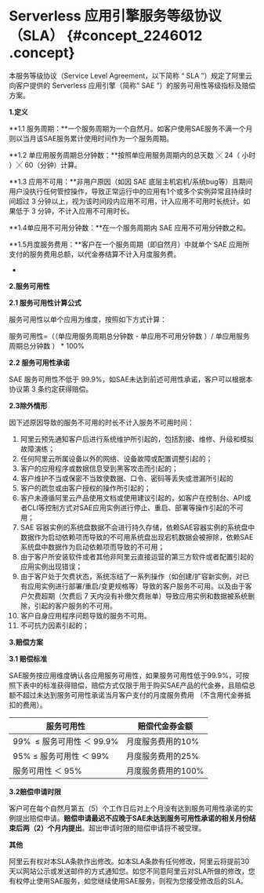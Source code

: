 # Serverless 应用引擎服务等级协议（SLA） {#concept_2246012 .concept}

本服务等级协议（Service Level Agreement，以下简称 “ SLA ”）规定了阿里云向客户提供的 Serverless 应用引擎（简称“ SAE ”）的服务可用性等级指标及赔偿方案。

**1.定义**

**1.1 服务周期：**一个服务周期为一个自然月。如客户使用SAE服务不满一个月则以当月该SAE服务累计使用时间作为一个服务周期。

**1.2 单应用服务周期总分钟数：**按照单应用服务周期内的总天数 ╳ 24（ 小时 ）╳ 60（分钟）计算。

**1.3 应用不可用：**非用户原因（如因 SAE 底层主机宕机/系统bug等）且期间用户没执行任何管控操作，导致正常运行中的应用有1个或多个实例异常且持续时间超过 3 分钟以上，视为该时间段内应用不可用，计入应用不可用时长统计。如果低于 3 分钟，不计入应用不可用时长。

**1.4单应用不可用分钟数：**在一个服务周期内 SAE 应用不可用分钟数之和。

**1.5月度服务费用：**客户在一个服务周期（即自然月）中就单个 SAE 应用所支付的服务费用总额，以代金券结算不计入月度服务费。

-

**2.服务可用性**

**2.1 服务可用性计算公式**

服务可用性以单个应用为维度，按照如下方式计算：

服务可用性=（（单应用服务周期总分钟数 - 单应用不可用分钟数 ）/ 单应用服务周期总分钟数 ） \* 100%

**2.2 服务可用性承诺**

SAE 服务可用性不低于 99.9%，如SAE未达到前述可用性承诺，客户可以根据本协议第 3 条约定获得赔偿。

**2.3除外情形**

因下述原因导致的服务不可用的时长不计入服务不可用时间：

1.  阿里云预先通知客户后进行系统维护所引起的，包括割接、维修、升级和模拟故障演练；
2.  任何阿里云所属设备以外的网络、设备故障或配置调整引起的；
3.  客户的应用程序或数据信息受到黑客攻击而引起的；
4.  客户维护不当或保密不当致使数据、口令、密码等丢失或泄漏所引起的
5.  客户的疏忽或由客户授权的操作所引起的；
6.  客户未遵循阿里云产品使用文档或使用建议引起的，如客户在控制台、API或者CLI等控制方式对SAE应用实例进行停止、重启、部署等操作引起的不可用；
7.  SAE 容器实例的系统盘数据不会进行持久存储，依赖SAE容器实例的系统盘中数据作为启动依赖项而导致的不可用系统盘出现宕机数据会被擦除，依赖SAE系统盘中数据作为启动依赖项而导致的不可用；
8.  由于客户所安装软件或者其他非阿里云直接运营的第三方软件或者配置引起的应用实例出现错误；
9.  由于客户处于欠费状态，系统冻结了一系列操作（如创建/扩容新实例，对已有应用实例进行部署/重启/变更规格等）导致的客户服务不可用。以及由于客户欠费超期（欠费后 7 天内没有补缴欠费账单）导致应用实例和数据被系统删除，引起的客户服务的不可用。
10. 客户自身应用程序问题导致的服务不可用。
11. 不可抗力因素引起的；

**3.赔偿方案**

**3.1 赔偿标准**

SAE服务按应用维度确认各应用服务可用性，如果服务可用性低于99.9%，可按照下表中的标准获得赔偿，赔偿方式仅限于用于购买SAE产品的代金券，且赔偿总额不超过未达到服务可用性承诺当月客户支付的月度服务费用 （不含用代金券抵扣的费用）。

|服务可用性|赔偿代金券金额|
|-----|-------|
|99%  ≤ 服务可用性 ＜ 99.9%|月度服务费用的10%|
|95% ≤ 服务可用性 ＜ 99%|月度服务费用的25%|
|服务可用性 ＜ 95%|月度服务费用的100%|

**3.2赔偿申请时限**

客户可在每个自然月第五（5）个工作日后对上个月没有达到服务可用性承诺的实例提出赔偿申请。**赔偿申请最迟不应晚于SAE未达到服务可用性承诺的相关月份结束后两（2）个月内提出**。超出申请时限的赔偿申请将不被受理。

**其他**

阿里云有权对本SLA条款作出修改。如本SLA条款有任何修改，阿里云将提前30天以网站公示或发送邮件的方式通知您。如您不同意阿里云对SLA所做的修改，您有权停止使用SAE服务，如您继续使用SAE服务，则视为您接受修改后的SLA。

